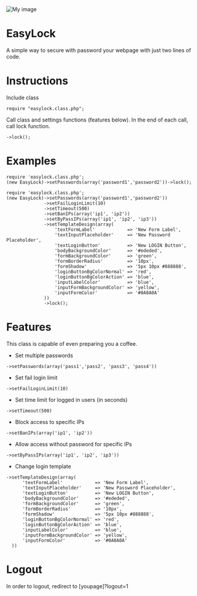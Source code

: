 ![My image](https://thodorisit.github.io/EasyLock/img/easyLock.png)
# EasyLock
 A simple way to secure with password your webpage with just two lines of code.

# Instructions

Include class
```
require "easylock.class.php";
```
Call class and settings functions (features below). In the end of each call, call lock function.
```
->lock();
```
# Examples
```
require 'easylock.class.php';
(new EasyLock)->setPasswords(array('password1','password2'))->lock();
```
```
require 'easylock.class.php';
(new EasyLock)->setPasswords(array('password1','password2'))
              ->setFailLoginLimit(10)
              ->setTimeout(500)
              ->setBanIPs(array('ip1', 'ip2'))
              ->setByPassIPs(array('ip1', 'ip2', 'ip3'))
              ->setTemplateDesign(array(
                  'textFormLabel'            => 'New Form Label',
                  'textInputPlaceholder'     => 'New Password Placeholder',
                  'textLoginButton'          => 'New LOGIN Button',
                  'bodyBackgroundColor'      => '#ededed',
                  'formBackgroundColor'      => 'green',
                  'formBorderRadius'         => '10px',
                  'formShadow'               => '5px 10px #888888',
                  'loginButtonBgColorNormal' => 'red',
                  'loginButtonBgColorAction' => 'blue',
                  'inputLabelColor'          => 'blue',
                  'inputFormBackgroundColor' => 'yellow',
                  'inputFormColor'           => '#0A0A0A'
              ))
              ->lock();
```

# Features
This class is capable of even preparing you a coffee.
- Set multiple passwords
```
->setPasswords(array('pass1','pass2', 'pass3', 'pass4'))
```
- Set fail login limit
```
->setFailLoginLimit(10)
```
- Set time limit for logged in users (in seconds)
```
->setTimeout(500)
```
- Block access to specific IPs
```
->setBanIPs(array('ip1', 'ip2'))
```
- Allow access without password for specific IPs
```
->setByPassIPs(array('ip1', 'ip2', 'ip3'))
```
- Change login template
```
->setTemplateDesign(array(
      'textFormLabel'            => 'New Form Label',
      'textInputPlaceholder'     => 'New Password Placeholder',
      'textLoginButton'          => 'New LOGIN Button',
      'bodyBackgroundColor'      => '#ededed',
      'formBackgroundColor'      => 'green',
      'formBorderRadius'         => '10px',
      'formShadow'               => '5px 10px #888888',
      'loginButtonBgColorNormal' => 'red',
      'loginButtonBgColorAction' => 'blue',
      'inputLabelColor'          => 'blue',
      'inputFormBackgroundColor' => 'yellow',
      'inputFormColor'           => '#0A0A0A'
  ))
```

# Logout
In order to logout, redirect to [youpage]?logout=1
